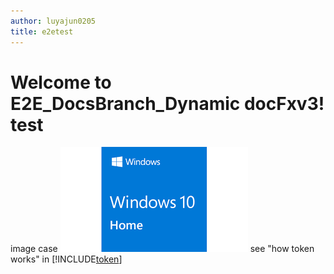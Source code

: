 ```yaml
---
author: luyajun0205
title: e2etest
---
```


# Welcome to E2E_DocsBranch_Dynamic docFxv3! test

image case ![A fallback image](windows.jpg) 
see "how token works" in [!INCLUDE[token](token.md)]

